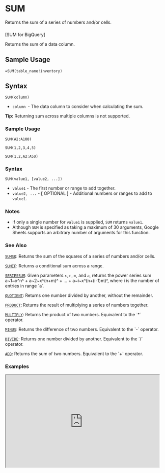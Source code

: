 # SUM

Returns the sum of a series of numbers and/or cells.

### 

[SUM for BigQuery]

Returns the sum of a data column.

## Sample Usage

`=SUM(table_name!inventory)`

## Syntax

`SUM(column)`

* `column `- The data column to consider when calculating the sum.

**Tip:** Returning sum across multiple columns is not supported.

### Sample Usage

`SUM(A2:A100)`

`SUM(1,2,3,4,5)`

`SUM(1,2,A2:A50)`

### Syntax

`SUM(value1, [value2, ...])`

* `value1` - The first number or range to add together.
* `value2, ...` - **[** OPTIONAL **]** - Additional numbers or ranges to add to `value1`.

### Notes

* If only a single number for `value1` is supplied, `SUM` returns `value1`.
* Although `SUM` is specified as taking a maximum of 30 arguments, Google Sheets supports an arbitrary number of arguments for this function.

### See Also

[`SUMSQ`](https://support.google.com/docs/answer/3093714): Returns the sum of the squares of a series of numbers and/or cells.

[`SUMIF`](https://support.google.com/docs/answer/3093583): Returns a conditional sum across a range.

[`SERIESSUM`](https://support.google.com/docs/answer/3093444): Given parameters `x`, `n`, `m`, and `a`, returns the power series sum a~1~x^n^ + a~2~x^(n+m)^ + ... + a~i~x^(n+(i-1)m)^, where i is the number of entries in range \`a\`.

[`QUOTIENT`](https://support.google.com/docs/answer/3093436): Returns one number divided by another, without the remainder.

[`PRODUCT`](https://support.google.com/docs/answer/3093502): Returns the result of multiplying a series of numbers together.

[`MULTIPLY`](https://support.google.com/docs/answer/3093978): Returns the product of two numbers. Equivalent to the \`\*\` operator.

[`MINUS`](https://support.google.com/docs/answer/3093977): Returns the difference of two numbers. Equivalent to the \`-\` operator.

[`DIVIDE`](https://support.google.com/docs/answer/3093973): Returns one number divided by another. Equivalent to the \`/\` operator.

[`ADD`](https://support.google.com/docs/answer/3093590): Returns the sum of two numbers. Equivalent to the \`+\` operator.

### Examples

<iframe height="300" width="500" src="https://docs.google.com/spreadsheet/pub?key=0As3tAuweYU9QdHBPcnExTWRZZFlLV2Vyc2E4VUtYbkE&output=html"></iframe>
